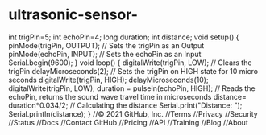 # ultrasonic-sensor-
int trigPin=5; int echoPin=4; long duration; int distance;  void setup() { pinMode(trigPin, OUTPUT); // Sets the   trigPin as an Output pinMode(echoPin, INPUT); // Sets the echoPin as an Input Serial.begin(9600); }  void loop() { digitalWrite(trigPin, LOW); // Clears the trigPin delayMicroseconds(2); // Sets the trigPin on HIGH state for 10 micro seconds digitalWrite(trigPin, HIGH); delayMicroseconds(10); digitalWrite(trigPin, LOW); duration = pulseIn(echoPin, HIGH); // Reads the echoPin, returns the sound wave travel time in microseconds distance= duration*0.034/2; // Calculating the distance Serial.print("Distance: "); Serial.println(distance); } //© 2021 GitHub, Inc. //Terms //Privacy //Security //Status //Docs //Contact GitHub //Pricing //API //Training //Blog //About
